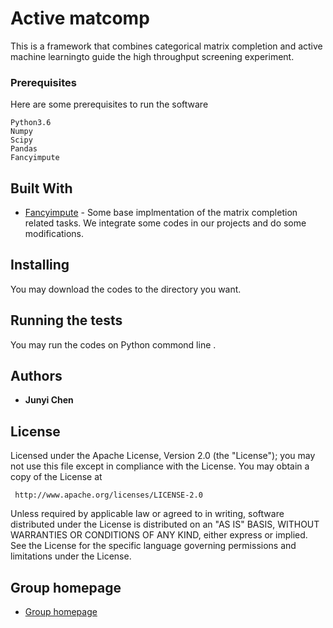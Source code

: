 # Active matcomp

This is a framework that combines categorical matrix completion and active machine learningto guide the high throughput screening experiment.

### Prerequisites

Here are some prerequisites to run the software
```
Python3.6
Numpy
Scipy
Pandas
Fancyimpute
```

## Built With

* [Fancyimpute](https://github.com/iskandr/fancyimpute) - Some base implmentation of the matrix completion related tasks. We integrate some codes in our projects and do some modifications.

## Installing

You may download the codes to the directory you want.

## Running the tests

You may run the codes on Python commond line .

## Authors

* **Junyi Chen** 

## License

Licensed under the Apache License, Version 2.0 (the "License");
you may not use this file except in compliance with the License.
You may obtain a copy of the License at

     http://www.apache.org/licenses/LICENSE-2.0

Unless required by applicable law or agreed to in writing, software
distributed under the License is distributed on an "AS IS" BASIS,
WITHOUT WARRANTIES OR CONDITIONS OF ANY KIND, either express or implied.
See the License for the specific language governing permissions and
limitations under the License.

## Group homepage

* [Group homepage](http://bioinfo.cs.cityu.edu.hk/)